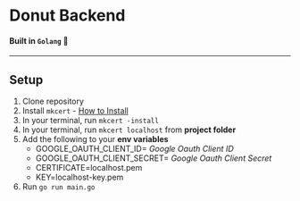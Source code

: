 # Donut Backend
#### Built in ```Golang``` 🚀
___
## Setup
1. Clone repository
2. Install ```mkcert``` - [How to Install](https://github.com/FiloSottile/mkcert#installation)
3. In your terminal, run `mkcert -install`
4. In your terminal, run `mkcert localhost` from **project folder**
5. Add the following to your **env variables**
   * GOOGLE_OAUTH_CLIENT_ID= _Google Oauth Client ID_
   * GOOGLE_OAUTH_CLIENT_SECRET= _Google Oauth Client Secret_
   * CERTIFICATE=localhost.pem
   * KEY=localhost-key.pem
6. Run `go run main.go`


